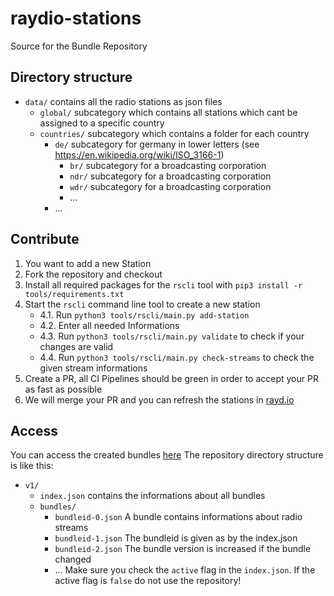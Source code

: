 # raydio-stations
Source for the Bundle Repository

## Directory structure

- `data/` contains all the radio stations as json files
    - `global/` subcategory which contains all stations which cant be assigned to a specific country
    - `countries/` subcategory which contains a folder for each country
        - `de/` subcategory for germany in lower letters (see https://en.wikipedia.org/wiki/ISO_3166-1)
            - `br/` subcategory for a broadcasting corporation
            - `ndr/` subcategory for a broadcasting corporation
            - `wdr/` subcategory for a broadcasting corporation
            - ...
        - ...

## Contribute

1. You want to add a new Station
2. Fork the repository and checkout
3. Install all required packages for the `rscli` tool with `pip3 install -r tools/requirements.txt`
4. Start the `rscli` command line tool to create a new station 
    * 4.1. Run `python3 tools/rscli/main.py add-station`
    * 4.2. Enter all needed Informations
    * 4.3. Run `python3 tools/rscli/main.py validate` to check if your changes are valid
    * 4.4. Run `python3 tools/rscli/main.py check-streams` to check the given stream informations
5. Create a PR, all CI Pipelines should be green in order to accept your PR as fast as possible
6. We will merge your PR and you can refresh the stations in [rayd.io](https://rayd.io)

## Access

You can access the created bundles [here](https://stations.rayd.io/v1/index.json)
The repository directory structure is like this:
- `v1/`
  - `index.json` contains the informations about all bundles
  - `bundles/`
    - `bundleid-0.json` A bundle contains informations about radio streams
    - `bundleid-1.json` The bundleid is given as by the index.json
    - `bundleid-2.json` The bundle version is increased if the bundle changed
    - ...
Make sure you check the `active` flag in the `index.json`.
If the active flag is `false` do not use the repository!
